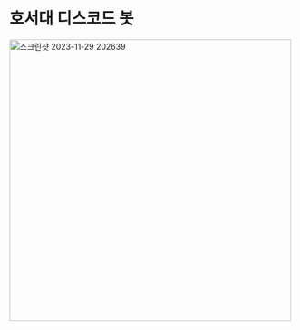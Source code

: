 # 호서대 디스코드 봇
<img width="497" alt="스크린샷 2023-11-29 202639" src="https://github.com/jindata1/Capstone-Design/assets/106302770/2c5ff45c-6972-4d67-9ed6-85d6c65ff9c1">
